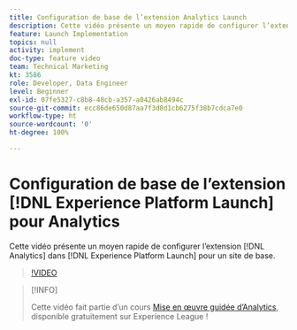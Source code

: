 ```yaml
---
title: Configuration de base de l’extension Analytics Launch
description: Cette vidéo présente un moyen rapide de configurer l’extension Analytics dans Launch pour un site de base.
feature: Launch Implementation
topics: null
activity: implement
doc-type: feature video
team: Technical Marketing
kt: 3586
role: Developer, Data Engineer
level: Beginner
exl-id: 07fe5327-c8b8-48cb-a357-a0426ab8494c
source-git-commit: ecc86de650d87aa7f3d8d1cb6275f38b7cdca7e0
workflow-type: ht
source-wordcount: '0'
ht-degree: 100%

---
```


# Configuration de base de l’extension [!DNL Experience Platform Launch] pour Analytics

Cette vidéo présente un moyen rapide de configurer l’extension [!DNL Analytics] dans [!DNL Experience Platform Launch] pour un site de base.

>[!VIDEO](https://video.tv.adobe.com/v/28751/?quality=12&learn=on)

>[!INFO]
>
> Cette vidéo fait partie d’un cours [Mise en œuvre guidée d’Analytics](https://experienceleague.adobe.com/?recommended=Analytics-D-1-2019.1), disponible gratuitement sur Experience League !